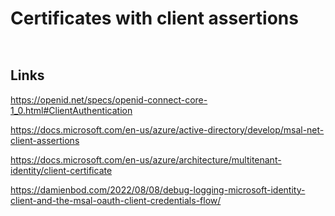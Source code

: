 

# Certificates with client assertions

```csharp
```

```csharp
```


## Links

https://openid.net/specs/openid-connect-core-1_0.html#ClientAuthentication

https://docs.microsoft.com/en-us/azure/active-directory/develop/msal-net-client-assertions

https://docs.microsoft.com/en-us/azure/architecture/multitenant-identity/client-certificate

https://damienbod.com/2022/08/08/debug-logging-microsoft-identity-client-and-the-msal-oauth-client-credentials-flow/

